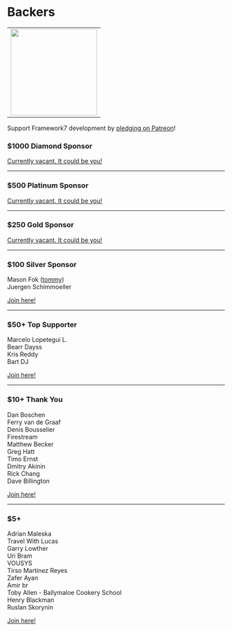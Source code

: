 # Backers

<table>
  <tr>
    <td align="center" valign="middle">
      <a href="http://mytommy.com" target="_blank">
        <img width="200" src="https://framework7.io/i/sponsors/tommy.png">
      </a>
    </td>
  </tr>
</table>

Support Framework7 development by [pledging on Patreon](https://www.patreon.com/vladimirkharlampidi)!

### $1000 Diamond Sponsor

[Currently vacant. It could be you!](https://www.patreon.com/bePatron?patAmt=1000.0&exp=1&u=4109762&rid=830901)

---

### $500 Platinum Sponsor

[Currently vacant. It could be you!](https://www.patreon.com/bePatron?patAmt=500.0&exp=1&u=4109762&rid=830876)

---

### $250 Gold Sponsor

[Currently vacant. It could be you!](https://www.patreon.com/bePatron?patAmt=250.0&exp=1&u=4109762&rid=830877)

---

### $100 Silver Sponsor

Mason Fok ([tommy](http://mytommy.com))<br>
Juergen Schimmoeller

[Join here!](https://www.patreon.com/bePatron?patAmt=100.0&exp=1&u=4109762&rid=830841)

---

### $50+ Top Supporter

Marcelo Lopetegui L.<br>
Bearr Dayss<br>
Kris Reddy<br>
Bart DJ

[Join here!](https://www.patreon.com/bePatron?exp=1&rid=830842&u=4109762&patAmt=50.0)

---

### $10+ Thank You
Dan Boschen<br>
Ferry van de Graaf<br>
Denis Bousselier<br>
Firestream<br>
Matthew Becker<br>
Greg Hatt<br>
Timo Ernst<br>
Dmitry Akinin<br>
Rick Chang<br>
Dave Billington

[Join here!](https://www.patreon.com/bePatron?exp=1&rid=830839&u=4109762&patAmt=10.0)

---

### $5+
Adrian Maleska<br>
Travel With Lucas<br>
Garry Lowther<br>
Uri Bram<br>
VOUSYS<br>
Tirso Martínez Reyes<br>
Zafer Ayan<br>
Amir br<br>
Toby Allen - Ballymaloe Cookery School<br>
Henry Blackman<br>
Ruslan Skorynin

[Join here!](https://www.patreon.com/bePatron?exp=1&rid=845389&u=4109762&patAmt=5.0)
